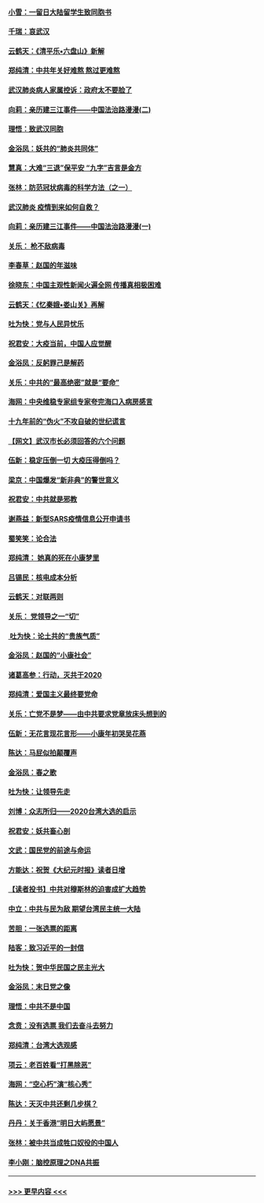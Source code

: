 #### [小雪：一留日大陆留学生致同胞书](../pages/nsc993/n11834624.md?t=02010731) 
#### [千瑞：哀武汉](../pages/nsc993/n11833647.md?t=02010731) 
#### [云鹤天：《清平乐▪六盘山》新解](../pages/nsc993/n11833611.md?t=02010731) 
#### [郑纯清：中共年关好难熬 熬过更难熬](../pages/nsc993/n11833489.md?t=02010731) 
#### [武汉肺炎病人家属控诉：政府太不要脸了](../pages/nsc993/n11833205.md?t=02010731) 
#### [向莉：亲历建三江事件——中国法治路漫漫(二)](../pages/nsc993/n11829102.md?t=02010731) 
#### [理悟：致武汉同胞](../pages/nsc993/n11831522.md?t=02010731) 
#### [金浴凤：妖共的“肺炎共同体”](../pages/nsc993/n11829448.md?t=02010731) 
#### [慧真：大难“三退”保平安 “九字”吉言是金方](../pages/nsc993/n11829501.md?t=02010731) 
#### [张林：防范冠状病毒的科学方法（之一）](../pages/nsc993/n11828618.md?t=02010731) 
#### [武汉肺炎 疫情到来如何自救？](../pages/nsc993/n11827632.md?t=02010731) 
#### [向莉：亲历建三江事件——中国法治路漫漫(一)](../pages/nsc993/n11827190.md?t=02010731) 
#### [关乐： 枪不敌病毒](../pages/nsc993/n11826746.md?t=02010731) 
#### [李春草：赵国的年滋味](../pages/nsc993/n11826321.md?t=02010731) 
#### [徐晓东：中国主观性新闻火遍全网 传播真相极困难](../pages/nsc993/n11826508.md?t=02010731) 
#### [云鹤天：《忆秦娥▪娄山关》再解](../pages/nsc993/n11824682.md?t=02010731) 
#### [吐为快：党与人民异忧乐](../pages/nsc993/n11824660.md?t=02010731) 
#### [祝君安：大疫当前，中国人应觉醒](../pages/nsc993/n11821946.md?t=02010731) 
#### [金浴凤：反躬罪己是解药](../pages/nsc993/n11820280.md?t=02010731) 
#### [关乐：中共的“最高绝密”就是“要命”](../pages/nsc993/n11816946.md?t=02010731) 
#### [海网：中央维稳专家组专家夸完海口入病房感言](../pages/nsc993/n11815138.md?t=02010731) 
#### [十九年前的“伪火”不攻自破的世纪谎言](../pages/nsc993/n11813238.md?t=02010731) 
#### [【网文】武汉市长必须回答的六个问题](../pages/nsc993/n11813848.md?t=02010731) 
#### [伍新：稳定压倒一切 大疫压得倒吗？](../pages/nsc993/n11812634.md?t=02010731) 
#### [梁京：中国爆发“新非典”的警世意义](../pages/nsc993/n11812554.md?t=02010731) 
#### [祝君安：中共就是邪教](../pages/nsc993/n11812431.md?t=02010731) 
#### [谢燕益：新型SARS疫情信息公开申请书](../pages/nsc993/n11808840.md?t=02010731) 
#### [蜀笑笑：论合法](../pages/nsc993/n11808064.md?t=02010731) 
#### [郑纯清： 她真的死在小康梦里](../pages/nsc993/n11806623.md?t=02010731) 
#### [吕锡民：核电成本分析](../pages/nsc993/n11806284.md?t=02010731) 
#### [云鹤天：对联两则](../pages/nsc993/n11805957.md?t=02010731) 
#### [关乐： 党领导之一“切”](../pages/nsc993/n11804505.md?t=02010731) 
#### [ 吐为快：论土共的“贵族气质”](../pages/nsc993/n11804490.md?t=02010731) 
#### [金浴凤：赵国的“小康社会”](../pages/nsc993/n11804452.md?t=02010731) 
#### [诸葛高参：行动，灭共于2020](../pages/nsc993/n11804120.md?t=02010731) 
#### [郑纯清：爱国主义最终要党命](../pages/nsc993/n11802197.md?t=02010731) 
#### [关乐：亡党不是梦——由中共要求党章放床头想到的](../pages/nsc993/n11802156.md?t=02010731) 
#### [伍新：无花言现花言形——小康年初哭吴花燕](../pages/nsc993/n11800044.md?t=02010731) 
#### [陈达：马屁似拍颠覆声](../pages/nsc993/n11800010.md?t=02010731) 
#### [金浴凤：春之歌](../pages/nsc993/n11797687.md?t=02010731) 
#### [吐为快：让领导先走](../pages/nsc993/n11797512.md?t=02010731) 
#### [刘博：众志所归——2020台湾大选的启示](../pages/nsc993/n11796878.md?t=02010731) 
#### [祝君安：妖共畜心剖](../pages/nsc993/n11794273.md?t=02010731) 
#### [文武：国民党的前途与命运](../pages/nsc993/n11794198.md?t=02010731) 
#### [方能达：祝贺《大纪元时报》读者日增](../pages/nsc993/n11793807.md?t=02010731) 
#### [【读者投书】中共对穆斯林的迫害成扩大趋势](../pages/nsc993/n11791371.md?t=02010731) 
#### [中立：中共与民为敌 期望台湾民主统一大陆](../pages/nsc993/n11790392.md?t=02010731) 
#### [苦胆：一张选票的距离](../pages/nsc993/n11788914.md?t=02010731) 
#### [陆客：致习近平的一封信](../pages/nsc993/n11788867.md?t=02010731) 
#### [吐为快：贺中华民国之民主光大](../pages/nsc993/n11788618.md?t=02010731) 
#### [金浴凤：末日党之像](../pages/nsc993/n11787475.md?t=02010731) 
#### [理悟：中共不是中国](../pages/nsc993/n11787463.md?t=02010731) 
#### [念贲：没有选票  我们去奋斗去努力](../pages/nsc993/n11787398.md?t=02010731) 
#### [郑纯清：台湾大选观感](../pages/nsc993/n11786210.md?t=02010731) 
#### [项云：老百姓看“打黑除恶”](../pages/nsc993/n11785398.md?t=02010731) 
#### [海网：“空心朽”演“核心秀”](../pages/nsc993/n11783874.md?t=02010731) 
#### [陈达：天灭中共还剩几步棋？](../pages/nsc993/n11783719.md?t=02010731) 
#### [丹丹：关于香港“明日大屿愿景”](../pages/nsc993/n11783273.md?t=02010731) 
#### [张林：被中共当成牲口奴役的中国人](../pages/nsc993/n11782397.md?t=02010731) 
#### [李小刚：脑控原理之DNA共振](../pages/nsc993/n11780962.md?t=02010731) 

----
#### [ >>> 更早内容 <<< ](../indexes/nsc993-earlier.md)
